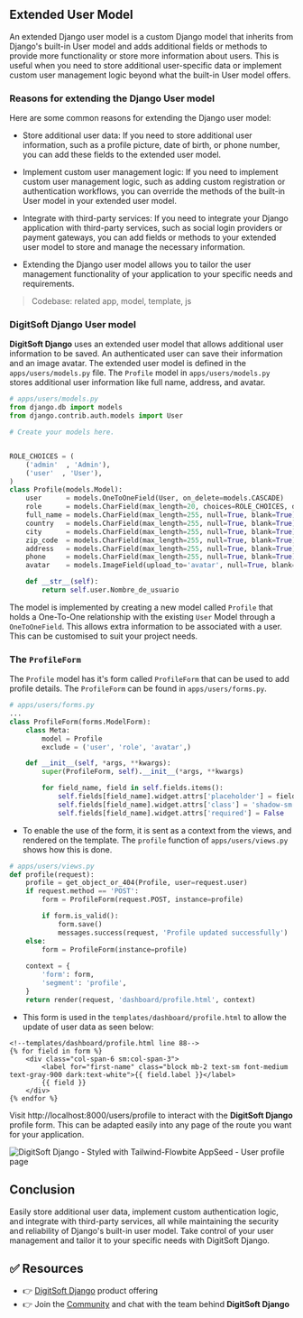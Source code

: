 ## Extended User Model

An extended Django user model is a custom Django model that inherits from Django's built-in User model and adds additional fields or methods to provide more functionality or store more information about users. This is useful when you need to store additional user-specific data or implement custom user management logic beyond what the built-in User model offers.


### Reasons for extending the Django User model

Here are some common reasons for extending the Django user model:

- Store additional user data: If you need to store additional user information, such as a profile picture, date of birth, or phone number, you can add these fields to the extended user model.

- Implement custom user management logic: If you need to implement custom user management logic, such as adding custom registration or authentication workflows, you can override the methods of the built-in User model in your extended user model.

- Integrate with third-party services: If you need to integrate your Django application with third-party services, such as social login providers or payment gateways, you can add fields or methods to your extended user model to store and manage the necessary information.

- Extending the Django user model allows you to tailor the user management functionality of your application to your specific needs and requirements.

> Codebase: related app, model, template, js 

### DigitSoft Django User model

**DigitSoft Django** uses an extended user model that allows additional user information to be saved. An authenticated user can save their information and an image avatar. The extended user model is defined in the `apps/users/models.py` file. The `Profile` model in `apps/users/models.py` stores additional user information like full name, address, and avatar.

```py
# apps/users/models.py
from django.db import models
from django.contrib.auth.models import User

# Create your models here.


ROLE_CHOICES = (
    ('admin'  , 'Admin'),
    ('user'  , 'User'),
)
class Profile(models.Model):
    user      = models.OneToOneField(User, on_delete=models.CASCADE)
    role      = models.CharField(max_length=20, choices=ROLE_CHOICES, default='user')
    full_name = models.CharField(max_length=255, null=True, blank=True)
    country   = models.CharField(max_length=255, null=True, blank=True)
    city      = models.CharField(max_length=255, null=True, blank=True)
    zip_code  = models.CharField(max_length=255, null=True, blank=True)
    address   = models.CharField(max_length=255, null=True, blank=True)
    phone     = models.CharField(max_length=255, null=True, blank=True)
    avatar    = models.ImageField(upload_to='avatar', null=True, blank=True)

    def __str__(self):
        return self.user.Nombre_de_usuario
```

The model is implemented by creating a new model called `Profile` that holds a One-To-One relationship with the existing `User` Model through a `OneToOneField`. This allows extra information to be associated with a user. This can be customised to suit your project needs.


### The `ProfileForm`
The `Profile` model has it's form called `ProfileForm` that can be used to add profile details. The `ProfileForm` can be found in `apps/users/forms.py`.
```py
# apps/users/forms.py
...
class ProfileForm(forms.ModelForm):
    class Meta:
        model = Profile
        exclude = ('user', 'role', 'avatar',)

    def __init__(self, *args, **kwargs):
        super(ProfileForm, self).__init__(*args, **kwargs)

        for field_name, field in self.fields.items():
            self.fields[field_name].widget.attrs['placeholder'] = field.label
            self.fields[field_name].widget.attrs['class'] = 'shadow-sm bg-gray-50 border border-gray-300 text-gray-900 sm:text-sm rounded-lg focus:ring-primary-500 focus:border-primary-500 block w-full p-2.5 dark:bg-gray-700 dark:border-gray-600 dark:placeholder-gray-400 dark:text-white dark:focus:ring-primary-500 dark:focus:border-primary-500'
            self.fields[field_name].widget.attrs['required'] = False
```

- To enable the use of the form, it is sent as a context from the views, and rendered on the template. The `profile` function of `apps/users/views.py` shows how this is done.
```py
# apps/users/views.py
def profile(request):
    profile = get_object_or_404(Profile, user=request.user)
    if request.method == 'POST':
        form = ProfileForm(request.POST, instance=profile)

        if form.is_valid():
            form.save()
            messages.success(request, 'Profile updated successfully')
    else:
        form = ProfileForm(instance=profile)
    
    context = {
        'form': form,
        'segment': 'profile',
    }
    return render(request, 'dashboard/profile.html', context)
```

- This form is used in the `templates/dashboard/profile.html` to allow the update of user data as seen below:
```jinja
<!--templates/dashboard/profile.html line 88-->
{% for field in form %}
    <div class="col-span-6 sm:col-span-3">
        <label for="first-name" class="block mb-2 text-sm font-medium text-gray-900 dark:text-white">{{ field.label }}</label>
        {{ field }}
    </div>
{% endfor %}
```

Visit http://localhost:8000/users/profile to interact with the **DigitSoft Django** profile form. This can be adapted easily into any page of the route you want for your application.

![DigitSoft Django - Styled with Tailwind-Flowbite AppSeed - User profile page](https://github.com/app-generator/dummy/assets/57325382/5488a471-2398-4565-aaf1-fbcfa5b9843b)


## Conclusion
Easily store additional user data, implement custom authentication logic, and integrate with third-party services, all while maintaining the security and reliability of Django's built-in user model. Take control of your user management and tailor it to your specific needs with DigitSoft Django.

## ✅ Resources
- 👉 [DigitSoft Django](https://app-generator.dev/docs/products/django/DigitSoft/index.html) product offering
- 👉 Join the [Community](https://discord.com/invite/fZC6hup) and chat with the team behind **DigitSoft Django**
